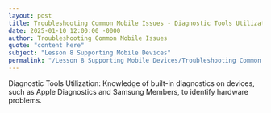 ```yaml
---
layout: post
title: Troubleshooting Common Mobile Issues - Diagnostic Tools Utilization
date: 2025-01-10 12:00:00 -0000
author: Troubleshooting Common Mobile Issues
quote: "content here"
subject: "Lesson 8 Supporting Mobile Devices"
permalink: "/Lesson 8 Supporting Mobile Devices/Troubleshooting Common Mobile Issues/Troubleshooting Common Mobile Issues - Diagnostic Tools Utilization"
---
```


Diagnostic Tools Utilization: Knowledge of built-in diagnostics on devices, such as Apple Diagnostics and Samsung Members, to identify hardware problems.
